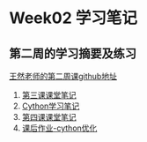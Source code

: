 # Week02 学习笔记

## 第二周的学习摘要及练习

[王然老师的第二周课github地址](https://github.com/mailguest/ml-training-camp/tree/main/chap02)

1. [第三课课堂笔记](chap03.md)
2. [Cython学习笔记](Cython学习笔记.md)
3. [第四课课堂笔记](chap04.md)
4. [课后作业-cython优化]()
